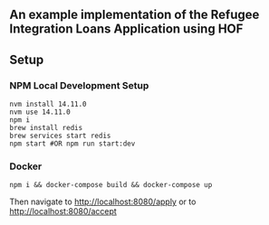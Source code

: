 ## An example implementation of the Refugee Integration Loans Application using HOF

## Setup

### NPM Local Development Setup
```
nvm install 14.11.0
nvm use 14.11.0
npm i
brew install redis
brew services start redis
npm start #OR npm run start:dev
```

### Docker
```
npm i && docker-compose build && docker-compose up
```

Then navigate to <http://localhost:8080/apply>
or to <http://localhost:8080/accept>
